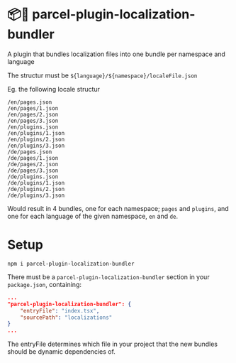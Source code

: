 # 📦🚀 parcel-plugin-localization-bundler

A plugin that bundles localization files into one bundle per namespace and language

The structur must be `${language}/${namespace}/localeFile.json`

Eg. the following locale structur

```
/en/pages.json
/en/pages/1.json
/en/pages/2.json
/en/pages/3.json
/en/plugins.json
/en/plugins/1.json
/en/plugins/2.json
/en/plugins/3.json
/de/pages.json
/de/pages/1.json
/de/pages/2.json
/de/pages/3.json
/de/plugins.json
/de/plugins/1.json
/de/plugins/2.json
/de/plugins/3.json
```
Would result in 4 bundles, one for each namespace; `pages` and `plugins`, and one for each language of the given namespace, `en` and `de`.

# Setup

```
npm i parcel-plugin-localization-bundler
```

There must be a `parcel-plugin-localization-bundler` section in your `package.json`, containing:
```json
...
"parcel-plugin-localization-bundler": {
    "entryFile": "index.tsx",
    "sourcePath": "localizations"
}
...
```
The entryFile determines which file in your project that the new bundles should be dynamic dependencies of.